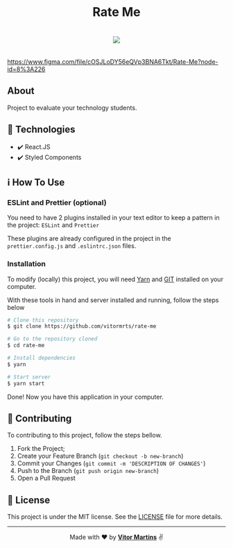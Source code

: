 <h1 align="center">Rate Me</h1>

<p align="center">
     <img src=https://img.shields.io/github/languages/code-size/vitormrts/rate-me?style=for-the-badge hspace="2" vspace="20"/>
</p>

<!-- ABOUT -->
https://www.figma.com/file/cOSJLoDY56eQVp3BNA6Tkt/Rate-Me?node-id=8%3A226
## About

Project to evaluate your technology students.

<!-- TECHONOLOGIES -->

## 🚀 Technologies

- ✔️ React.JS
- ✔️ Styled Components

<!-- HOW TO USE -->

## ℹ️ How To Use

### ESLint and Prettier (optional)

You need to have 2 plugins installed in your text editor to keep a pattern in the project: `ESLint` and `Prettier`

These plugins are already configured in the project in the `prettier.config.js` and `.eslintrc.json` files.

### Installation
To modify (locally) this project, you will need [Yarn](https://yarnpkg.com/) and [GIT](https://git-scm.com/) installed on your computer.

With these tools in hand and server installed and running, follow the steps below

```sh
# Clone this repository
$ git clone https://github.com/vitormrts/rate-me

# Go to the repository cloned
$ cd rate-me

# Install dependencies
$ yarn

# Start server
$ yarn start
```

Done! Now you have this application in your computer.

<!-- CONTRIBUTING -->

## 🤝 Contributing

To contributing to this project, follow the steps bellow.

1. Fork the Project;
2. Create your Feature Branch (`git checkout -b new-branch`)
3. Commit your Changes (`git commit -m 'DESCRIPTION OF CHANGES'`)
4. Push to the Branch (`git push origin new-branch`)
5. Open a Pull Request

## 📝 License

This project is under the MIT license. See the [LICENSE](https://github.com/vitormrts/rate-me/blob/master/LICENSE) file for more details.

---

<p align="center">Made with ❤️ by <strong><a href="https://github.com/vitormrts" target="_blank">Vitor Martins</a></strong> ✌ </p>
